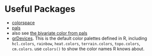 # Useful Packages
- [colorspace](https://cran.r-project.org/web/packages/colorspace/vignettes/colorspace.html)
- [pals](https://cran.r-project.org/web/packages/pals/vignettes/pals_examples.html)
- also see [the bivariate color from pals](https://cran.r-project.org/web/packages/pals/vignettes/bivariate_choropleths.html)
- [grDevices](https://stat.ethz.ch/R-manual/R-devel/library/grDevices/html/palettes.html). This is the default color palettes defined in R, including `hcl.colors`, `rainbow`, `heat.colors`, `terrain.colors`, `topo.colors`, `cm.colors`. use `colors()` to show the color names R knows about.
